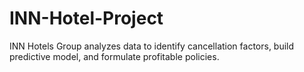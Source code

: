 # INN-Hotel-Project
INN Hotels Group analyzes data to identify cancellation factors, build predictive model, and formulate profitable policies. 
